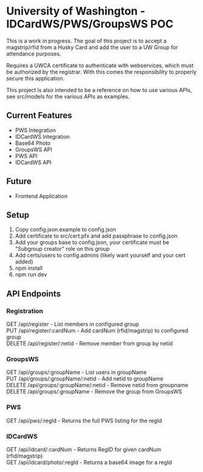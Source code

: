 # University of Washington - IDCardWS/PWS/GroupsWS POC

This is a work in progress.  The goal of this project is to accept a magstrip/rfid from a Husky Card and add the user to a UW Group for attendance purposes.

Requires a UWCA certificate to authenticate with webservices, which must be authorized by the registrar.  With this comes the responsibility to properly secure this application.

This project is also intended to be a reference on how to use various APIs, see src/models for the various APIs as examples.

## Current Features
- PWS Integration
- IDCardWS Integration
- Base64 Photo
- GroupsWS API
- PWS API
- IDCardWS API

## Future
- Frontend Application

## Setup
1. Copy config.json.example to config.json
2. Add certificate to src/cert.pfx and add passphrase to config.json
3. Add your groups base to config.json, your certificate must be "Subgroup creator" role on this group
4. Add certs/users to config.admins (likely want yourself and your cert added)
5. npm install
6. npm run dev

## API Endpoints

### Registration
GET /api/register - List members in configured group  
PUT /api/register/:cardNum - Add cardNum (rfid/magstrip) to configured group  
DELETE /api/register/:netid - Remove member from group by netid

### GroupsWS
GET /api/groups/:groupName - List users in groupName  
PUT /api/groups/:groupName/:netid - Add netid to groupName  
DELETE /api/groups/:groupName/:netid - Remove netid from groupname  
DELETE /api/groups/:groupName - Remove the group from GroupsWS  

### PWS
GET /api/pws/:regId - Returns the full PWS listing for the regId  

### IDCardWS
GET /api/idcard/:cardNum - Returns RegID for given cardNum (rfid/magstrip)  
GET /api/idcard/photo/:regId - Returns a base64 image for a regId